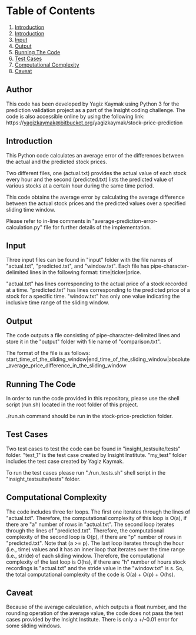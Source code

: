 # Table of Contents
1. [Introduction](README.md#author)
1. [Introduction](README.md#introduction)
1. [Input](README.md#input)
1. [Output](README.md#output)
1. [Running The Code](README.md#running)
1. [Test Cases](README.md#running)
1. [Computational Complexity](README.md#complexity)
1. [Caveat](README.md#caveat)


## Author
This code has been developed by Yagiz Kaymak using Python 3 for the prediction validation project as a part of the Insight coding challenge.
The code is also accessible online by using the following link:
https://yagizkaymak@bitbucket.org/yagizkaymak/stock-price-prediction

## Introduction
This Python code calculates an average error of the differences between the actual and the predicted stock prices.

Two different files, one (actual.txt) provides the actual value of each stock every hour and the second (predicted.txt) lists the predicted value of various stocks at a certain hour during the same time period.

This code obtains the average error by calculating the average difference between the actual stock prices and the predicted values over a specified sliding time window.

Please refer to in-line comments in "average-prediction-error-calculation.py" file for further details of the implementation.

## Input
Three input files can be found in "input" folder with the file names of "actual.txt", "predicted.txt", and "window.txt".
Each file has pipe-character-delimited lines in the following format: time|ticker|price.

"actual.txt" has lines corresponding to the actual price of a stock recorded at a time.
"predicted.txt" has lines corresponding to the predicted price of a stock for a specific time.
"window.txt" has only one value indicating the inclusive time range of the sliding window.


## Output
The code outputs a file consisting of pipe-character-delimited lines and store it in the "output" folder with file name of "comparison.txt".

The format of the file is as follows: start_time_of_the_sliding_window|end_time_of_the_sliding_window|absolute_average_price_difference_in_the_sliding_window


## Running The Code
In order to run the code provided in this repository, please use the shell script (run.sh) located in the root folder of this project.

./run.sh command should be run in the stock-price-prediction folder.


## Test Cases
Two test cases to test the code can be found in "insight_testsuite/tests" folder. "test_1" is the test case created by Insight Institute. "my_test" folder includes the test case created by Yagiz Kaymak.

To run the test cases please run "./run_tests.sh" shell script in the "insight_testsuite/tests" folder.

## Computational Complexity
The code includes three for loops. The first one iterates through the lines of "actual.txt". Therefore, the computational
complexity of this loop is O(a), if there are "a" number of rows in "actual.txt".
The second loop iterates through the lines of "predicted.txt". Therefore, the computational
complexity of the second loop is O(p), if there are "p" number of rows in "predicted.txt". Note that (a >= p).
The last loop iterates through the hour (i.e., time) values and it has an inner loop that iterates over the time range  (i.e., stride) of each sliding window. Therefore, the computational complexity of the last loop is O(hs), if there are "h" number of hours stock recordings is "actual.txt" and the stride value in the "window.txt" is s.
So, the total computational complexity of the code is O(a) + O(p) + O(hs).

## Caveat
Because of the average calculation, which outputs a float number, and the rounding operation of the average value, the code does not pass the test cases provided by the Insight Institute.
There is only a +/-0.01 error for some sliding windows.
